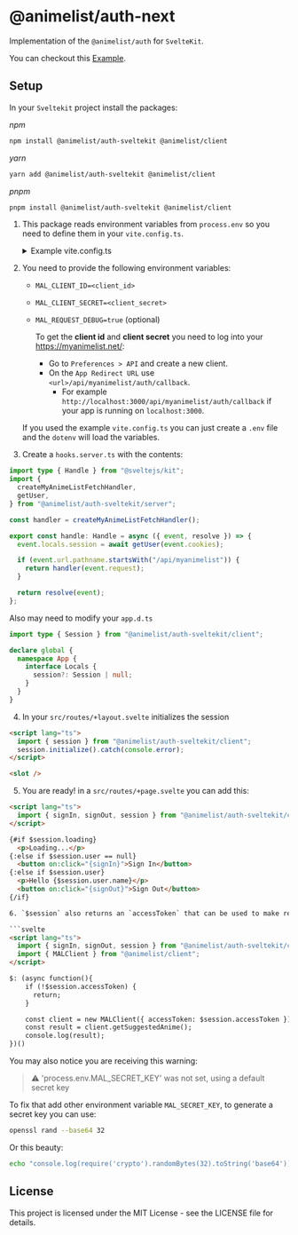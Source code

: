 # @animelist/auth-next

Implementation of the `@animelist/auth` for `SvelteKit`.

You can checkout this [Example](https://github.com/Neo-Ciber94/animelist/tree/main/examples/sveltekit-mal-auth).

## Setup

In your `Sveltekit` project install the packages:

*npm*

```bash
npm install @animelist/auth-sveltekit @animelist/client
```

*yarn*

```bash
yarn add @animelist/auth-sveltekit @animelist/client
```

*pnpm*

```bash
pnpm install @animelist/auth-sveltekit @animelist/client
```

1.  This package reads environment variables from `process.env` so you need to define them in your `vite.config.ts`.

    <details>
    <summary>Example vite.config.ts</summary>

    ```ts
    import { sveltekit } from "@sveltejs/kit/vite";
    import { defineConfig } from "vite";
    import dotenv from "dotenv"; // install dotenv
    dotenv.config();

    const defineProcessEnv = () => {
      const definedEnvs = Object.fromEntries(
        Object.entries(process.env || {}).map(([key, value]) => [
          `process.env.${key}`,
          JSON.stringify(value),
        ])
      );

      return definedEnvs;
    };

    export default defineConfig({
      plugins: [sveltekit()],
      define: defineProcessEnv(),
    });
    ```

    </details>

2.  You need to provide the following environment variables:

    - `MAL_CLIENT_ID=<client_id>`
    - `MAL_CLIENT_SECRET=<client_secret>`
    - `MAL_REQUEST_DEBUG=true` (optional)

      To get the **client id** and **client secret** you need to log into your <https://myanimelist.net/>:

      - Go to `Preferences > API` and create a new client.
      - On the `App Redirect URL` use `<url>/api/myanimelist/auth/callback`.
        - For example `http://localhost:3000/api/myanimelist/auth/callback` if your app is running on `localhost:3000`.

    If you used the example `vite.config.ts` you can just create a `.env` file and the `dotenv` will load the variables.

3.  Create a `hooks.server.ts` with the contents:

```ts
import type { Handle } from "@sveltejs/kit";
import {
  createMyAnimeListFetchHandler,
  getUser,
} from "@animelist/auth-sveltekit/server";

const handler = createMyAnimeListFetchHandler();

export const handle: Handle = async ({ event, resolve }) => {
  event.locals.session = await getUser(event.cookies);

  if (event.url.pathname.startsWith("/api/myanimelist")) {
    return handler(event.request);
  }

  return resolve(event);
};
```

Also may need to modify your `app.d.ts`

```ts
import type { Session } from "@animelist/auth-sveltekit/client";

declare global {
  namespace App {
    interface Locals {
      session?: Session | null;
    }
  }
}
```

4. In your `src/routes/+layout.svelte` initializes the session

```html
<script lang="ts">
  import { session } from "@animelist/auth-sveltekit/client";
  session.initialize().catch(console.error);
</script>

<slot />
```

5. You are ready! in a `src/routes/+page.svelte` you can add this:

```html
<script lang="ts">
  import { signIn, signOut, session } from "@animelist/auth-sveltekit/client";
</script>

{#if $session.loading}
  <p>Loading...</p>
{:else if $session.user == null}
  <button on:click="{signIn}">Sign In</button>
{:else if $session.user}
  <p>Hello {$session.user.name}</p>
  <button on:click="{signOut}">Sign Out</button>
{/if}

6. `$session` also returns an `accessToken` that can be used to make requests.

```svelte
<script lang="ts">
  import { signIn, signOut, session } from "@animelist/auth-sveltekit/client";
  import { MALClient } from "@animelist/client";
</script>

$: (async function(){
    if (!$session.accessToken) {
      return;
    }

    const client = new MALClient({ accessToken: $session.accessToken });
    const result = client.getSuggestedAnime();
    console.log(result);
})()
```

You may also notice you are receiving this warning:

> ⚠️ 'process.env.MAL_SECRET_KEY' was not set, using a default secret key

To fix that add other environment variable `MAL_SECRET_KEY`, to generate a secret key you can use:

```bash
openssl rand --base64 32
```

Or this beauty:

```bash
echo "console.log(require('crypto').randomBytes(32).toString('base64'))" | node
```

## License

This project is licensed under the MIT License - see the LICENSE file for details.
